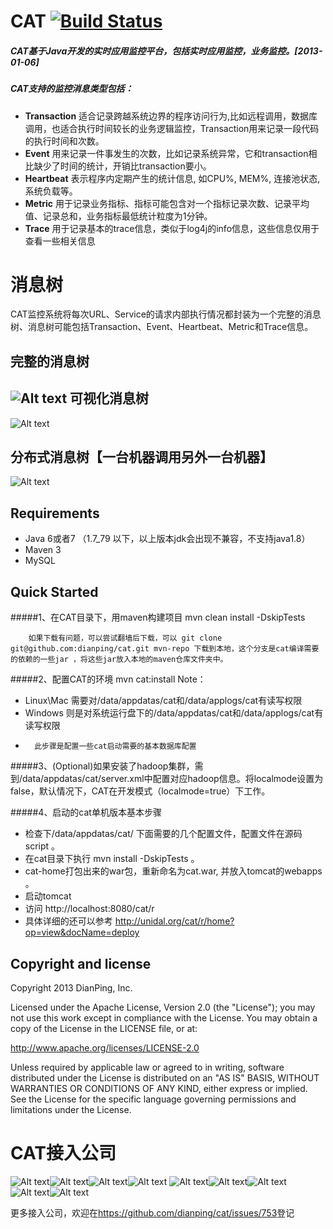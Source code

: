 CAT [![Build Status](https://travis-ci.org/dianping/cat.png?branch=master)](https://travis-ci.org/dianping/cat)
===
##### CAT基于Java开发的实时应用监控平台，包括实时应用监控，业务监控。[2013-01-06] 

##### CAT支持的监控消息类型包括：
+  **Transaction**	  适合记录跨越系统边界的程序访问行为,比如远程调用，数据库调用，也适合执行时间较长的业务逻辑监控，Transaction用来记录一段代码的执行时间和次数。
+  **Event**	   用来记录一件事发生的次数，比如记录系统异常，它和transaction相比缺少了时间的统计，开销比transaction要小。
+  **Heartbeat**	表示程序内定期产生的统计信息, 如CPU%, MEM%, 连接池状态, 系统负载等。
+  **Metric**	  用于记录业务指标、指标可能包含对一个指标记录次数、记录平均值、记录总和，业务指标最低统计粒度为1分钟。
+  **Trace**     用于记录基本的trace信息，类似于log4j的info信息，这些信息仅用于查看一些相关信息

消息树
===
CAT监控系统将每次URL、Service的请求内部执行情况都封装为一个完整的消息树、消息树可能包括Transaction、Event、Heartbeat、Metric和Trace信息。

完整的消息树
---------------------

![Alt text](https://raw.github.com/dianping/cat/master/cat-home/src/main/webapp/images/logviewAll01.png)
可视化消息树
---------------------

![Alt text](https://raw.github.com/dianping/cat/master/cat-home/src/main/webapp/images/logviewAll02.png)

分布式消息树【一台机器调用另外一台机器】
---------------------

![Alt text](https://raw.github.com/dianping/cat/master/cat-home/src/main/webapp/images/logviewAll03.png)


Requirements
---------------------
* Java 6或者7 （1.7_79 以下，以上版本jdk会出现不兼容，不支持java1.8）
* Maven 3
* MySQL

Quick Started
---------------------
#####1、在CAT目录下，用maven构建项目
        mvn clean install -DskipTests
        
        如果下载有问题，可以尝试翻墙后下载，可以 git clone git@github.com:dianping/cat.git mvn-repo 下载到本地，这个分支是cat编译需要的依赖的一些jar ，将这些jar放入本地的maven仓库文件夹中。
        
#####2、配置CAT的环境
		mvn cat:install
Note：
* Linux\Mac  需要对/data/appdatas/cat和/data/applogs/cat有读写权限
* Windows    则是对系统运行盘下的/data/appdatas/cat和/data/applogs/cat有读写权限
* 
        此步骤是配置一些cat启动需要的基本数据库配置

#####3、(Optional)如果安装了hadoop集群，需到/data/appdatas/cat/server.xml中配置对应hadoop信息。将localmode设置为false，默认情况下，CAT在开发模式（localmode=true）下工作。

#####4、启动的cat单机版本基本步骤
* 检查下/data/appdatas/cat/ 下面需要的几个配置文件，配置文件在源码script 。
* 在cat目录下执行 mvn install -DskipTests 。
* cat-home打包出来的war包，重新命名为cat.war, 并放入tomcat的webapps 。
* 启动tomcat
* 访问 http://localhost:8080/cat/r
* 具体详细的还可以参考   http://unidal.org/cat/r/home?op=view&docName=deploy    


Copyright and license
---------------------
Copyright 2013 DianPing, Inc.

Licensed under the Apache License, Version 2.0 (the "License"); you may not use this work except in compliance with the License. You may obtain a copy of the License in the LICENSE file, or at:

<http://www.apache.org/licenses/LICENSE-2.0>

Unless required by applicable law or agreed to in writing, software distributed under the License is distributed on an "AS IS" BASIS, WITHOUT WARRANTIES OR CONDITIONS OF ANY KIND, either express or implied. See the License for the specific language governing permissions and limitations under the License.

CAT接入公司
===
![Alt text](https://raw.github.com/dianping/cat/master/cat-home/src/main/webapp/images/logo/dianping.png)![Alt text](https://raw.github.com/dianping/cat/master/cat-home/src/main/webapp/images/logo/ctrip.png)![Alt text](https://raw.github.com/dianping/cat/master/cat-home/src/main/webapp/images/logo/lufax.png)![Alt text](https://raw.github.com/dianping/cat/master/cat-home/src/main/webapp/images/logo/ly.png)
![Alt text](https://raw.github.com/dianping/cat/master/cat-home/src/main/webapp/images/logo/liepin.png)![Alt text](https://raw.github.com/dianping/cat/master/cat-home/src/main/webapp/images/logo/qipeipu.jpg)![Alt text](https://raw.github.com/dianping/cat/master/cat-home/src/main/webapp/images/logo/shangping.jpg)![Alt text](https://raw.github.com/dianping/cat/master/cat-home/src/main/webapp/images/logo/zhenlv.png)![Alt text](https://raw.github.com/dianping/cat/master/cat-home/src/main/webapp/images/logo/oppo.png)


更多接入公司，欢迎在<https://github.com/dianping/cat/issues/753>登记
